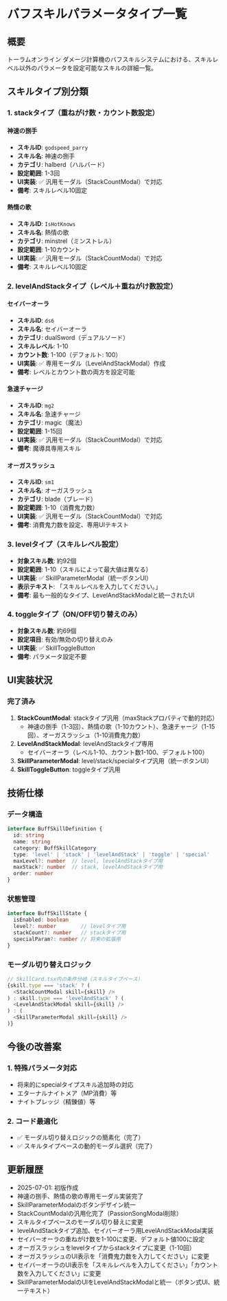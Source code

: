 # バフスキルパラメータタイプ一覧

## 概要
トーラムオンライン ダメージ計算機のバフスキルシステムにおける、スキルレベル以外のパラメータを設定可能なスキルの詳細一覧。

## スキルタイプ別分類

### 1. stackタイプ（重ねがけ数・カウント数設定）

#### 神速の捌手
- **スキルID**: `godspeed_parry`
- **スキル名**: 神速の捌手
- **カテゴリ**: halberd（ハルバード）
- **設定範囲**: 1-3回
- **UI実装**: ✅ 汎用モーダル（StackCountModal）で対応
- **備考**: スキルレベル10固定

#### 熱情の歌
- **スキルID**: `IsHotKnows`
- **スキル名**: 熱情の歌
- **カテゴリ**: minstrel（ミンストレル）
- **設定範囲**: 1-10カウント
- **UI実装**: ✅ 汎用モーダル（StackCountModal）で対応
- **備考**: スキルレベル10固定

### 2. levelAndStackタイプ（レベル＋重ねがけ数設定）

#### セイバーオーラ
- **スキルID**: `ds6`
- **スキル名**: セイバーオーラ
- **カテゴリ**: dualSword（デュアルソード）
- **スキルレベル**: 1-10
- **カウント数**: 1-100（デフォルト: 100）
- **UI実装**: ✅ 専用モーダル（LevelAndStackModal）作成
- **備考**: レベルとカウント数の両方を設定可能

#### 急速チャージ
- **スキルID**: `mg2`
- **スキル名**: 急速チャージ
- **カテゴリ**: magic（魔法）
- **設定範囲**: 1-15回
- **UI実装**: ✅ 汎用モーダル（StackCountModal）で対応
- **備考**: 魔導具専用スキル

#### オーガスラッシュ
- **スキルID**: `sm1`
- **スキル名**: オーガスラッシュ
- **カテゴリ**: blade（ブレード）
- **設定範囲**: 1-10（消費鬼力数）
- **UI実装**: ✅ 汎用モーダル（StackCountModal）で対応
- **備考**: 消費鬼力数を設定、専用UIテキスト

### 3. levelタイプ（スキルレベル設定）
- **対象スキル数**: 約92個
- **設定範囲**: 1-10（スキルによって最大値は異なる）
- **UI実装**: ✅ SkillParameterModal（統一ボタンUI）
- **表示テキスト**: 「スキルレベルを入力してください。」
- **備考**: 最も一般的なタイプ、LevelAndStackModalと統一されたUI

### 4. toggleタイプ（ON/OFF切り替えのみ）
- **対象スキル数**: 約69個
- **設定項目**: 有効/無効の切り替えのみ
- **UI実装**: ✅ SkillToggleButton
- **備考**: パラメータ設定不要

## UI実装状況

### 完了済み
1. **StackCountModal**: stackタイプ汎用（maxStackプロパティで動的対応）
   - 神速の捌手（1-3回）、熱情の歌（1-10カウント）、急速チャージ（1-15回）、オーガスラッシュ（1-10消費鬼力数）
2. **LevelAndStackModal**: levelAndStackタイプ専用
   - セイバーオーラ（レベル1-10、カウント数1-100、デフォルト100）
3. **SkillParameterModal**: level/stack/specialタイプ汎用（統一ボタンUI）
4. **SkillToggleButton**: toggleタイプ汎用

## 技術仕様

### データ構造
```typescript
interface BuffSkillDefinition {
  id: string
  name: string
  category: BuffSkillCategory
  type: 'level' | 'stack' | 'levelAndStack' | 'toggle' | 'special'
  maxLevel?: number  // level, levelAndStackタイプ用
  maxStack?: number  // stack, levelAndStackタイプ用
  order: number
}
```

### 状態管理
```typescript
interface BuffSkillState {
  isEnabled: boolean
  level?: number        // levelタイプ用
  stackCount?: number   // stackタイプ用
  specialParam?: number // 将来の拡張用
}
```

### モーダル切り替えロジック
```typescript
// SkillCard.tsx内の条件分岐（スキルタイプベース）
{skill.type === 'stack' ? (
  <StackCountModal skill={skill} />
) : skill.type === 'levelAndStack' ? (
  <LevelAndStackModal skill={skill} />
) : (
  <SkillParameterModal skill={skill} />
)}
```

## 今後の改善案

### 1. 特殊パラメータ対応
- 将来的にspecialタイプスキル追加時の対応
- エターナルナイトメア（MP消費）等
- ナイトプレッジ（精錬値）等

### 2. コード最適化
- ✅ モーダル切り替えロジックの簡素化（完了）
- ✅ スキルタイプベースの動的モーダル選択（完了）

## 更新履歴
- 2025-07-01: 初版作成
- 神速の捌手、熱情の歌の専用モーダル実装完了
- SkillParameterModalのボタンデザイン統一
- StackCountModalの汎用化完了（PassionSongModal削除）
- スキルタイプベースのモーダル切り替えに変更
- levelAndStackタイプ追加、セイバーオーラ用LevelAndStackModal実装
- セイバーオーラの重ねがけ数を1-100に変更、デフォルト値100に設定
- オーガスラッシュをlevelタイプからstackタイプに変更（1-10回）
- オーガスラッシュのUI表示を「消費鬼力数を入力してください」に変更
- セイバーオーラのUI表示を「スキルレベルを入力してください」「カウント数を入力してください」に変更
- SkillParameterModalのUIをLevelAndStackModalと統一（ボタン式UI、統一テキスト）